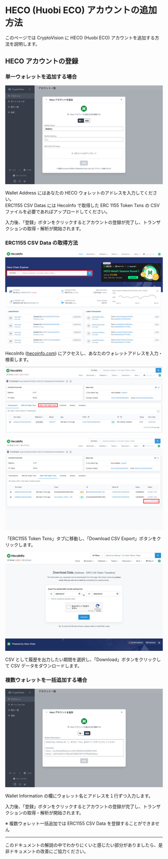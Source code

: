 # HECO (Huobi ECO) アカウントの追加方法

このページでは CryptoVision に HECO (Huobi ECO) アカウントを追加する方法を説明します。

## HECO アカウントの登録

### 単一ウォレットを追加する場合

![](../../assets/img/account-chain-heco-ja-1.jpg)

Wallet Address にはあなたの HECO ウォレットのアドレスを入力してください。  
ERC1155 CSV Datas には HecoInfo で取得した ERC 1155 Token Txns の CSV ファイルを必要であればアップロードしてください。

入力後、「登録」ボタンをクリックするとアカウントの登録が完了し、トランザクションの取得・解析が開始されます。

### ERC1155 CSV Data の取得方法

![](../../assets/img/account-chain-heco-3.jpg)

HecoInfo ([hecoinfo.com](https://hecoinfo.com)) にアクセスし、あなたのウォレットアドレスを入力・検索します。

![](../../assets/img/account-chain-heco-4.jpg)

![](../../assets/img/account-chain-heco-5.jpg)

「ERC1155 Token Txns」タブに移動し、「Download CSV Export」ボタンをクリックします。

![](../../assets/img/account-chain-heco-6.jpg)

CSV として履歴を出力したい期間を選択し、「Download」ボタンをクリックして CSV データをダウンロードします。

### 複数ウォレットを一括追加する場合

![](../../assets/img/account-chain-heco-ja-2.jpg)

Wallet Information の欄にウォレット名とアドレスを１行ずつ入力します。

入力後、「登録」ボタンをクリックするとアカウントの登録が完了し、トランザクションの取得・解析が開始されます。

※ 複数ウォレット一括追加では ERC1155 CSV Data を登録することができません

---

このドキュメントの解説の中でわかりにくいと感じたい部分がありましたら、是非ドキュメントの改善にご協力ください。
